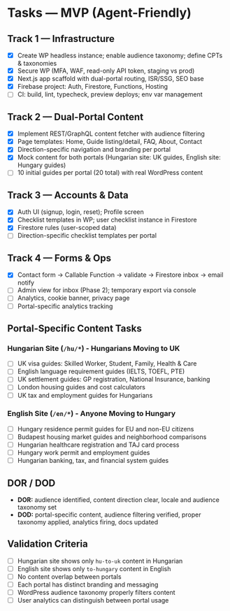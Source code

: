 # Tasks — MVP (Agent-Friendly)

## Track 1 — Infrastructure
- [x] Create WP headless instance; enable audience taxonomy; define CPTs & taxonomies
- [x] Secure WP (MFA, WAF, read-only API token, staging vs prod)
- [x] Next.js app scaffold with dual-portal routing, ISR/SSG, SEO base
- [x] Firebase project: Auth, Firestore, Functions, Hosting
- [ ] CI: build, lint, typecheck, preview deploys; env var management

## Track 2 — Dual-Portal Content
- [x] Implement REST/GraphQL content fetcher with audience filtering
- [x] Page templates: Home, Guide listing/detail, FAQ, About, Contact
- [x] Direction-specific navigation and branding per portal
- [x] Mock content for both portals (Hungarian site: UK guides, English site: Hungary guides)
- [ ] 10 initial guides per portal (20 total) with real WordPress content

## Track 3 — Accounts & Data  
- [x] Auth UI (signup, login, reset); Profile screen
- [x] Checklist templates in WP; user checklist instance in Firestore
- [x] Firestore rules (user-scoped data)
- [ ] Direction-specific checklist templates per portal

## Track 4 — Forms & Ops
- [x] Contact form → Callable Function → validate → Firestore inbox → email notify
- [ ] Admin view for inbox (Phase 2); temporary export via console
- [ ] Analytics, cookie banner, privacy page
- [ ] Portal-specific analytics tracking

## Portal-Specific Content Tasks

### Hungarian Site (`/hu/*`) - Hungarians Moving to UK
- [ ] UK visa guides: Skilled Worker, Student, Family, Health & Care
- [ ] English language requirement guides (IELTS, TOEFL, PTE)
- [ ] UK settlement guides: GP registration, National Insurance, banking
- [ ] London housing guides and cost calculators
- [ ] UK tax and employment guides for Hungarians

### English Site (`/en/*`) - Anyone Moving to Hungary  
- [ ] Hungary residence permit guides for EU and non-EU citizens
- [ ] Budapest housing market guides and neighborhood comparisons
- [ ] Hungarian healthcare registration and TAJ card process
- [ ] Hungary work permit and employment guides
- [ ] Hungarian banking, tax, and financial system guides

## DOR / DOD
- **DOR:** audience identified, content direction clear, locale and audience taxonomy set  
- **DOD:** portal-specific content, audience filtering verified, proper taxonomy applied, analytics firing, docs updated

## Validation Criteria
- [ ] Hungarian site shows only `hu-to-uk` content in Hungarian
- [ ] English site shows only `to-hungary` content in English  
- [ ] No content overlap between portals
- [ ] Each portal has distinct branding and messaging
- [ ] WordPress audience taxonomy properly filters content
- [ ] User analytics can distinguish between portal usage